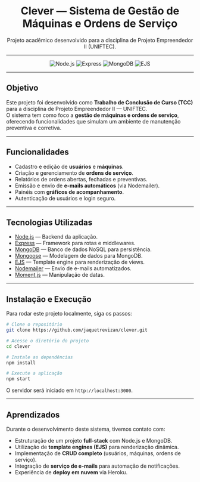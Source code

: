 <h1 align="center"> Clever — Sistema de Gestão de Máquinas e Ordens de Serviço</h1>
<p align="center">Projeto acadêmico desenvolvido para a disciplina de Projeto Empreendedor II (UNIFTEC).</p>

---

<p align="center">
  <img src="https://img.shields.io/badge/Node.js-14.17.6-green?logo=node.js" alt="Node.js">
  <img src="https://img.shields.io/badge/Express-4.18-blue?logo=express" alt="Express">
  <img src="https://img.shields.io/badge/MongoDB-6.3-green?logo=mongodb" alt="MongoDB">
  <img src="https://img.shields.io/badge/EJS-3.1-orange" alt="EJS">
</p>

---

## Objetivo

Este projeto foi desenvolvido como **Trabalho de Conclusão de Curso (TCC)** para a disciplina de Projeto Empreendedor II — UNIFTEC.  
O sistema tem como foco a **gestão de máquinas e ordens de serviço**, oferecendo funcionalidades que simulam um ambiente de manutenção preventiva e corretiva.

---

## Funcionalidades

- Cadastro e edição de **usuários** e **máquinas**.  
- Criação e gerenciamento de **ordens de serviço**.  
- Relatórios de ordens abertas, fechadas e preventivas.  
- Emissão e envio de **e-mails automáticos** (via Nodemailer).  
- Painéis com **gráficos de acompanhamento**.  
- Autenticação de usuários e login seguro.  

---

## Tecnologias Utilizadas

- [Node.js](https://nodejs.org/) — Backend da aplicação.  
- [Express](https://expressjs.com/) — Framework para rotas e middlewares.  
- [MongoDB](https://www.mongodb.com/) — Banco de dados NoSQL para persistência.  
- [Mongoose](https://mongoosejs.com/) — Modelagem de dados para MongoDB.  
- [EJS](https://ejs.co/) — Template engine para renderização de views.  
- [Nodemailer](https://nodemailer.com/about/) — Envio de e-mails automatizados.  
- [Moment.js](https://momentjs.com/) — Manipulação de datas.  

---

## Instalação e Execução

Para rodar este projeto localmente, siga os passos:

```bash
# Clone o repositório
git clone https://github.com/jaquetrevizan/clever.git

# Acesse o diretório do projeto
cd clever

# Instale as dependências
npm install

# Execute a aplicação
npm start
````

O servidor será iniciado em `http://localhost:3000`.

---

## Aprendizados

Durante o desenvolvimento deste sistema, tivemos contato com:

* Estruturação de um projeto **full-stack** com Node.js e MongoDB.
* Utilização de **template engines (EJS)** para renderização dinâmica.
* Implementação de **CRUD completo** (usuários, máquinas, ordens de serviço).
* Integração de **serviço de e-mails** para automação de notificações.
* Experiência de **deploy em nuvem** via Heroku.


